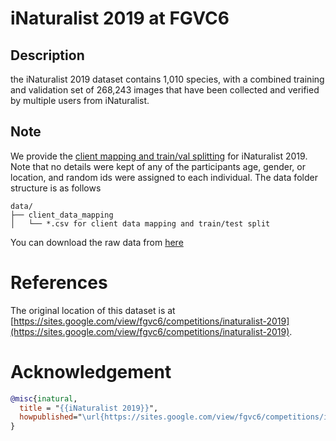 # iNaturalist 2019 at FGVC6

## Description

 the iNaturalist 2019 dataset contains 1,010 species, with a combined training and validation set of 268,243 images that have been collected and verified by multiple users from iNaturalist.

## Note

We provide the [client mapping and train/val splitting](https://fedscale.eecs.umich.edu/dataset/inaturalist.tar.gz) for iNaturalist 2019. Note that no details were kept of any of the participants age, gender, or location, and random ids were assigned to each individual. The data folder structure is as follows
```
data/
├── client_data_mapping
│   └── *.csv for client data mapping and train/test split
```
You can download the raw data from [here](https://www.kaggle.com/c/inaturalist-2019-fgvc6/data)
# References
The original location of this dataset is at
[https://sites.google.com/view/fgvc6/competitions/inaturalist-2019](https://sites.google.com/view/fgvc6/competitions/inaturalist-2019).

# Acknowledgement

```bibtex
@misc{inatural,
  title = "{{iNaturalist 2019}}",
  howpublished="\url{https://sites.google.com/view/fgvc6/competitions/inaturalist-2019}"
}
```